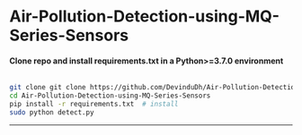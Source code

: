 # Air-Pollution-Detection-using-MQ-Series-Sensors
 
#### Clone repo and install requirements.txt in a Python>=3.7.0 environment

``` bash

git clone git clone https://github.com/DevinduDh/Air-Pollution-Detection-using-MQ-Series-Sensors.git
cd Air-Pollution-Detection-using-MQ-Series-Sensors
pip install -r requirements.txt  # install
sudo python detect.py

```

---
